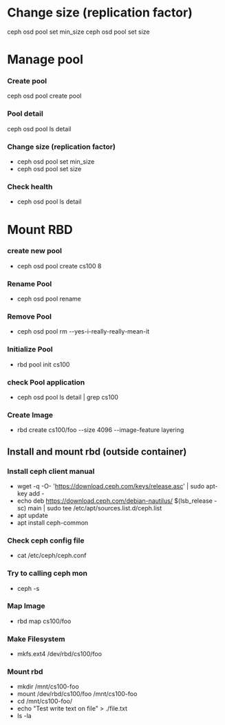 # Change size (replication factor)
ceph osd pool set <pool-name> min_size <min-size>
ceph osd pool set <pool-name> size <size>

# Manage pool
### Create pool
ceph osd pool create pool <pool-name> <pg-size>

### Pool detail
ceph osd pool ls detail

### Change size (replication factor)
- ceph osd pool set <pool-name> min_size <min-size>
- ceph osd pool set <pool-name> size <size>

### Check health
- ceph osd pool ls detail

# Mount RBD
### create new pool
- ceph osd pool create cs100 8

### Rename Pool
- ceph osd pool rename <poolname> <newpoolname>

### Remove Pool
- ceph osd pool rm <pool-name> <pool-name> --yes-i-really-really-mean-it


### Initialize Pool
- rbd pool init cs100

### check Pool application
- ceph osd pool ls detail | grep cs100

### Create Image
- rbd create cs100/foo --size 4096 --image-feature layering

## Install and mount rbd (outside container)
### Install ceph client manual
- wget -q -O- 'https://download.ceph.com/keys/release.asc' | sudo apt-key add -
- echo deb https://download.ceph.com/debian-nautilus/ $(lsb_release -sc) main | sudo tee /etc/apt/sources.list.d/ceph.list
- apt update
- apt install ceph-common

### Check ceph config file
- cat /etc/ceph/ceph.conf

### Try to calling ceph mon
- ceph -s

### Map Image 
- rbd map cs100/foo

### Make Filesystem
- mkfs.ext4 /dev/rbd/cs100/foo

### Mount rbd
- mkdir /mnt/cs100-foo
- mount /dev/rbd/cs100/foo /mnt/cs100-foo
- cd /mnt/cs100-foo/
- echo "Test write text on file" > ./file.txt
- ls -la
